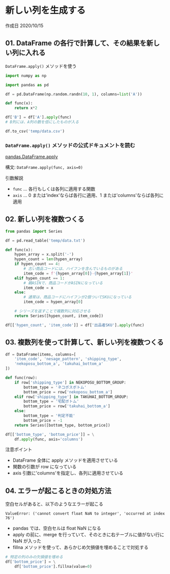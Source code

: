 # 新しい列を生成する

作成日 2020/10/15

## 01. DataFrame の各行で計算して、その結果を新しい列に入れる

`DataFrame.apply()` メソッドを使う

```python
import numpy as np

import pandas as pd

df = pd.DataFrame(np.random.randn(10, 1), columns=list('A'))

def func(x):
    return x*2

df['B'] = df['A'].apply(func)
# B列には、A列の数を倍にしたものが入る

df.to_csv('temp/data.csv')
```

### `DataFrame.apply()` メソッドの公式ドキュメントを読む

[pandas\.DataFrame\.apply](https://pandas.pydata.org/pandas-docs/stable/reference/api/pandas.DataFrame.apply.html)

構文: `DataFrame.apply(func, axis=0)`

引数解説

- `func` ... 各行もしくは各列に適用する関数
- `axis` ... 0 または'index'ならば各行に適用、1 または'columns'ならば各列に適用

## 02. 新しい列を複数つくる

```python
from pandas import Series

df = pd.read_table('temp/data.txt')

def func(x):
    hypen_array = x.split('-')
    hypen_count = len(hypen_array)
    if hypen_count == 4:
        # 古い商品コードには、ハイフンを含んでいるものがある
        item_code = f'{hypen_array[0]}-{hypen_array[1]}'
    elif hypen_count == 1:
        # 親ASINで、商品コードがASINになっている
        item_code = x
    else:
        # 通常は、商品コードにハイフンが2個ついてSKUになっている
        item_code = hypen_array[0]

    # シリーズを返すことで複数列に対応させる
    return Series([hypen_count, item_code])

df[['hypen_count', 'item_code']] = df['出品者SKU'].apply(func)
```

## 03. 複数列を使って計算して、新しい列を複数つくる

```python
df = DataFrame(items, columns=[
    'item_code', 'nesage_pattern', 'shipping_type',
    'nekoposu_bottom_a', 'takuhai_bottom_a'
])

def func(row):
    if row['shipping_type'] in NEKOPOSU_BOTTOM_GROUP:
        bottom_type = 'ネコポスボトム'
        bottom_price = row['nekoposu_bottom_a']
    elif row['shipping_type'] in TAKUHAI_BOTTOM_GROUP:
        bottom_type = '宅配ボトム'
        bottom_price = row['takuhai_bottom_a']
    else:
        bottom_type = '判定不能'
        bottom_price = -1
    return Series([bottom_type, bottom_price])

df[['bottom_type', 'bottom_price']] = \
    df.apply(func, axis='columns')
```

注意ポイント

- DataFrame 全体に apply メソッドを適用させている
- 関数の引数が row になっている
- axis 引数に'columns'を指定し、各列に適用させている

## 04. エラーが起こるときの対処方法

空白セルがあると、以下のようなエラーが起こる

```text
ValueError: ('cannot convert float NaN to integer', 'occurred at index 76')
```

- pandas では、空白セルは float NaN になる
- apply の前に、merge を行っていて、そのときに右テーブルに値がない行に NaN が入った
- fillna メソッドを使って、あらかじめ欠損値を埋めることで対処する

```python
# 特定の列のみの欠損値を埋める
df['bottom_price'] = \
    df['bottom_price'].fillna(value=0)
```
